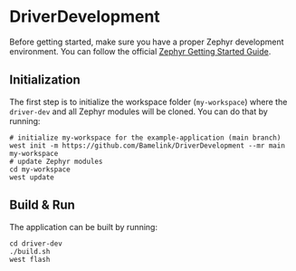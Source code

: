 # DriverDevelopment

Before getting started, make sure you have a proper Zephyr development
environment. You can follow the official
[Zephyr Getting Started Guide](https://docs.zephyrproject.org/latest/getting_started/index.html).

## Initialization

The first step is to initialize the workspace folder (``my-workspace``) where
the ``driver-dev`` and all Zephyr modules will be cloned. You can do
that by running:

```shell
# initialize my-workspace for the example-application (main branch)
west init -m https://github.com/Bamelink/DriverDevelopment --mr main my-workspace
# update Zephyr modules
cd my-workspace
west update
```

## Build & Run

The application can be built by running:

```shell
cd driver-dev
./build.sh
west flash
```
